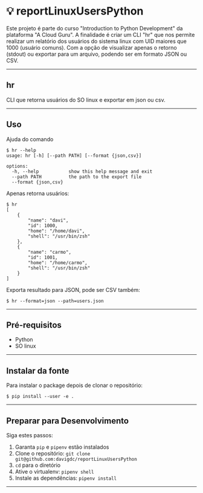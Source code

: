 # 💡 reportLinuxUsersPython
Este projeto é parte do curso "Introduction to Python Development" da plataforma "A Cloud Guru". A finalidade é criar um CLI "hr" que nos permite realizar um relatório dos usuários do sistema linux com UID maiores que 1000 (usuário comuns). Com a opção de visualizar apenas o retorno (stdout) ou exportar para um arquivo, podendo ser em formato JSON ou CSV.

---
## hr
CLI que retorna usuários do SO linux e exportar em json ou csv.

---
## Uso
Ajuda do comando
```
$ hr --help
usage: hr [-h] [--path PATH] [--format {json,csv}]

options:
  -h, --help           show this help message and exit
  --path PATH          the path to the export file
  --format {json,csv}
```

Apenas retorna usuários:
```
$ hr 
[
    {
        "name": "davi",
        "id": 1000,
        "home": "/home/davi",
        "shell": "/usr/bin/zsh"
    },
    {
        "name": "carmo",
        "id": 1001,
        "home": "/home/carmo",
        "shell": "/usr/bin/zsh"
    }
]
```

Exporta resultado para JSON, pode ser CSV também:
```
$ hr --format=json --path=users.json
```

---
## Pré-requisitos
- Python
- SO linux

---
## Instalar da fonte

Para instalar o package depois de clonar o repositório:
```
$ pip install --user -e .
```

---
## Preparar para Desenvolvimento

Siga estes passos:

1. Garanta `pip` e `pipenv` estão instalados
2. Clone o repositório: `git clone git@github.com:davigdc/reportLinuxUsersPython`
3. `cd` para o diretório
4. Ative o virtualenv: `pipenv shell`
5. Instale as dependências: `pipenv install`

---